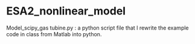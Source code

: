 # ESA2_nonlinear_model
Model_scipy_gas tubine.py : a python script file that I rewrite the example code in class from Matlab into python. 
